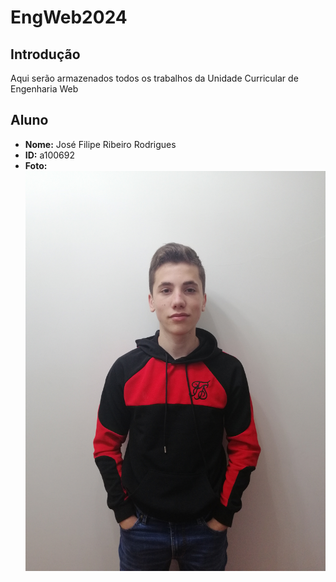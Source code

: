 # EngWeb2024

## Introdução
Aqui serão armazenados todos os trabalhos da Unidade Curricular de Engenharia Web

## Aluno

- **Nome:** José Filipe Ribeiro Rodrigues
- **ID:** a100692
- **Foto:** ![Fotografia do aluno](img.jpg)
